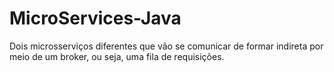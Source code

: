 # MicroServices-Java
Dois microsserviços diferentes que vão se comunicar de formar indireta por meio de um broker, ou seja, uma fila de requisições.
